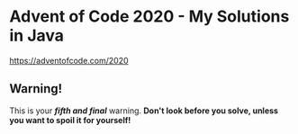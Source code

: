 Advent of Code 2020 - My Solutions in Java
=

https://adventofcode.com/2020

Warning!
-

This is your ***fifth and final*** warning. **Don't look before you solve, unless you want to spoil it for yourself!**